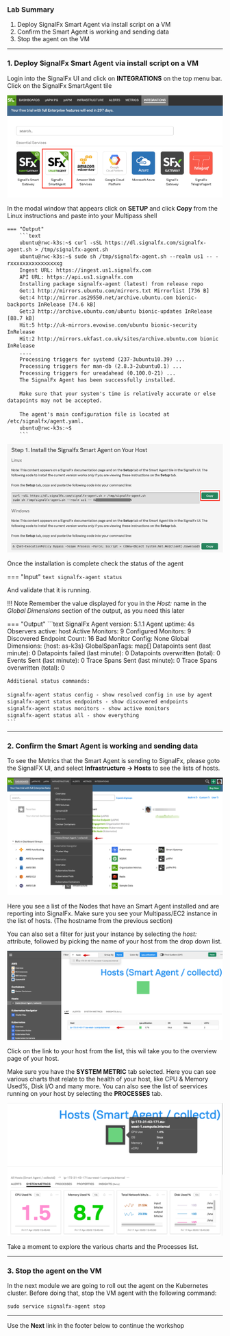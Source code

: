 ### Lab Summary

1. Deploy SignalFx Smart Agent via install script on a VM
1. Confirm the Smart Agent is working and sending data
3. Stop the agent on the VM

---

### 1. Deploy SignalFx Smart Agent via install script on a VM

Login into the SignalFx UI and click on **INTEGRATIONS** on the top menu bar. Click on the SignalFx SmartAgent tile

![SmartAgent tile](../images/module3/smartagent-tile.png)

In the modal window that appears click on **SETUP** and click **Copy** from the Linux instructions and paste into your Multipass shell
`````
=== "Output"
    ```text
    ubuntu@rwc-k3s:~$ curl -sSL https://dl.signalfx.com/signalfx-agent.sh > /tmp/signalfx-agent.sh
    ubuntu@rwc-k3s:~$ sudo sh /tmp/signalfx-agent.sh --realm us1 -- -rxxxxxxxxxxxxxxxxg
    Ingest URL: https://ingest.us1.signalfx.com
    API URL: https://api.us1.signalfx.com
    Installing package signalfx-agent (latest) from release repo
    Get:1 http://mirrors.ubuntu.com/mirrors.txt Mirrorlist [736 B]
    Get:4 http://mirror.as29550.net/archive.ubuntu.com bionic-backports InRelease [74.6 kB]
    Get:3 http://archive.ubuntu.com/ubuntu bionic-updates InRelease [88.7 kB]
    Hit:5 http://uk-mirrors.evowise.com/ubuntu bionic-security InRelease
    Hit:2 http://mirrors.ukfast.co.uk/sites/archive.ubuntu.com bionic InRelease
    ....
    Processing triggers for systemd (237-3ubuntu10.39) ...
    Processing triggers for man-db (2.8.3-2ubuntu0.1) ...
    Processing triggers for ureadahead (0.100.0-21) ...
    The SignalFx Agent has been successfully installed.

    Make sure that your system's time is relatively accurate or else datapoints may not be accepted.

    The agent's main configuration file is located at /etc/signalfx/agent.yaml.
    ubuntu@rwc-k3s:~$ 
    ```
`````
![Copy code](../images/module3/copycode.png)

Once the installation is complete check the status of the agent

=== "Input"
    ```text
    signalfx-agent status
    ```

And validate that it is running.

!!! Note 
    Remember the value displayed for you in the _Host:_ name in the _Global Dimensions_ section of the output, as you need this later

=== "Output"
    ```text
    SignalFx Agent version:           5.1.1
    Agent uptime:                     4s
    Observers active:                 host
    Active Monitors:                  9
    Configured Monitors:              9
    Discovered Endpoint Count:        16
    Bad Monitor Config:               None
    Global Dimensions:                {host: as-k3s}
    GlobalSpanTags:                   map[]
    Datapoints sent (last minute):    0
    Datapoints failed (last minute):  0
    Datapoints overwritten (total):   0
    Events Sent (last minute):        0
    Trace Spans Sent (last minute):   0
    Trace Spans overwritten (total):  0

    Additional status commands:

    signalfx-agent status config - show resolved config in use by agent
    signalfx-agent status endpoints - show discovered endpoints
    signalfx-agent status monitors - show active monitors
    signalfx-agent status all - show everything
    ```

---

### 2. Confirm the Smart Agent is working and sending data

To see the Metrics that the Smart Agent is sending to SignalFx, please goto the SignalFX UI,  and select  **Infrastructure → Hosts**   to see the lists of hosts.

![Goto host ](../images/module3/M3-hosts.png)

Here you see a list of the Nodes that have an Smart Agent installed and are reporting into SignalFx. Make sure you see your Multipass/EC2 instance in the list of hosts. (The hostname from the previous section) 

You can also set a filter for just your instance by selecting the _host:_  attribute, followed by picking the name of your host from the drop down list.

![Filter host ](../images/module3/M3-list-of-hosts.png)

Click on the link to your host from the list, this wil take you to the overview page of your host.

Make sure you have the **SYSTEM METRIC**  tab selected. Here you can see various charts that relate to the health of your host, like CPU &  Memory Used%, Disk I/O and many more.
You can also see the list of seervices running on your host by selecting  the **PROCESSES** tab.

![Host Selected](../images/module3/M3-host-selected.png)

Take a moment to explore the various charts and the Processes list.

---

### 3. Stop the agent on the VM

In the next module we are going to roll out the agent on the Kubernetes cluster. Before doing that, stop the VM agent with the following command:

```
sudo service signalfx-agent stop
```

---

Use the **Next** link in the footer below to continue the workshop
